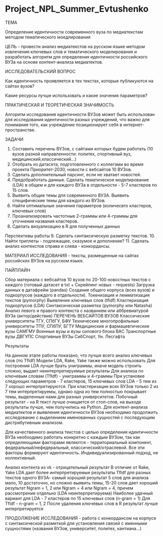 # Project_NPL_Summer_Evtushenko

ТЕМА

Определение идентичности современного вуза по медиатекстам методом тематического моедлирования

ЦЕЛЬ - провести анализ медиатекстов на русском языке методом извлечения ключевых слов и тематического моделирования и разработать алгоритм для определения идентичности российского ВУЗа на основе контент-анализа медиатектов.

ИССЛЕДОВАТЕЛЬСКИЙ ВОПРОС

Как идентичность проявляется в тех текстах, которые публикуются на сайтах вузов?

Какие ресурсы лучше использовать и какие значения параметров?

ПРАКТИЧЕСКАЯ И ТЕОРЕТИЧЕСКАЯ ЗНАЧИМОСТЬ 

Алгоритм исследования идентичности ВУЗов может быть использован для исследования идентичности разных учреждений, что важно для понимания того, как учреждение позиционирует себя в интернет-пространстве.

ЗАДАЧИ

1. Составить перечень ВУЗов, с сайтами которых будем работать (10 вузов разной направленности: политех, спортивный вуз, медицинский,классический...)
2. Отобрать из датасета, подготовленного с коллегами во время проекта Приоритет-2030, новости с вебсайтов 10 ВУЗов.
3. Сделать дополнительный парсинг, если не хватает новостей.
4. Предобработать данные. Сделать тематическое моделирование (LDA) в общем и для каждого ВУЗа в отдельности - 5-7 кластеров по 15 слов.
5. Выявить общие темы для современного ВУЗА. Выявить специфические темы для каждого из ВУЗов.
6. Найти оптимальные значения параметров (количесвто кластеров, ключевых слов)
7. Проанализировать частотные 2-граммы или 4-граммы для уточнения названия кластеров.
8. Сделать визуализацию в R для полученных данных

Перспективы работы 
9. Сделать синтаксическую разметку текстов. 
10. Найти триплеты - подлежащее, сказумое и дополнение? 
11. Сделать анализ контекстов справа и слева - конкордансы.

МАТЕРИАЛ ИССЛЕДОВАНИЯ - тексты, размещенные на сайтах российских ВУЗов на русском языке.

ПАЙПЛАЙН

Сбор материала с вебсайтов 10 вузов по 20-100 новостных текстов с каждого (готовый датасет в txt + Скрейпинг новых - requests)
Загрузка данных в датафрейм (pandas)
Создание общего корпуса (всех вузов) и подкорпусов (каждого в отдельности).
Токенизация и лемматизация текстов (pymorphy)
Выявление ключевых слов (tfidf)
Кластеризация подкорпусов (LDA)
Синтаксическая разметка (pymorphy или Natasha)
Анализ левого и правого контекста с названием или аббревиатурой ВУЗа (актор/действие)
ПЕРЕЧЕНЬ ВЕБСАЙТОВ ВУЗОВ Классические университеты ТГУ, СПбГУ, БФУ Технические многопрофильные университеты ТПУ, СПбПУ, БГТУ Медицинские и фармацевтические вузы САМГМУ Военные вузы и вузы силового блока ВАС Транспортные вузы ДВГУПС Спортивные ВУЗы СибСпорт, Ун. Лесгафта

Результаты

На данном этапе работы показано, что лучше всего анализ ключевых слов (по TfIdf) Модели LDA, Rake, Yake также можно использовать Для построения LDA лучше брать униграммы, иначе модель строить сложно, выдает неинтерпретируемые результаты Для анализа по ключевым словам (TfIdf) - униграммы и 4-граммы При установке следующих параметров - 7 кластеров, 15 ключевых слов LDA - 5 тем из 7 хорошо интерпретируются. При кластеризации всех ВУЗов только 2 из 7 тем интерпретируемы, однако одна из тем полностью покрывает темы, выделенные нами для разных университетов. Побочный результат - на R текст лучше очищается от стоп-слов, на выходе результаты лучше, чем получились на Python. Для контент-анализа медиатектов и выявления идентичности ВУЗов необходимо продолжить исследование с выделением именованных сущностей с последующим дистрибутивным анализом.

Для качественного анализа текстов с целью определения идентичности ВУЗа необходимо работать конкретно с каждым ВУЗом, так как определяющими факторами являются - территориальный компонент, федеральный/нефедеральный, классический/отраслевой. Все эти факторы формируют идентичность. Индивидуализированный подход, не коллективный.

Анализ контента из vk - отрицательный результат В отличие от Rake, Yake LDA дает более интерпретируемые результаты TfIdf для разных текстов одного ВУЗА- самый хороший результат 5 слов для анализа мало, 10 достаточно, но сложно выявить темы, 15-20 слов дает хороший результат Ngram = 1, 2 или Ngram = 4 или Ngram = 4, причем рассмотрение отдельно (LDA неинтерпретируема) Наиболее удачный вариант для LDA - 7 кластеров по 15 ключевых слов (n-gram = 1) Для TfIdf - n-gram = 1, 2 После удаления ключевых слов в R результат лучше интерпретируется

ПРОДОЛЖЕНИЕ ИССЛЕДОВАНИЯ - работа с конкордансом на корпусе с синтаксической разметкой для установления связей с именными сущностями (названия ВУЗов, университет, политех, кантиана…)
